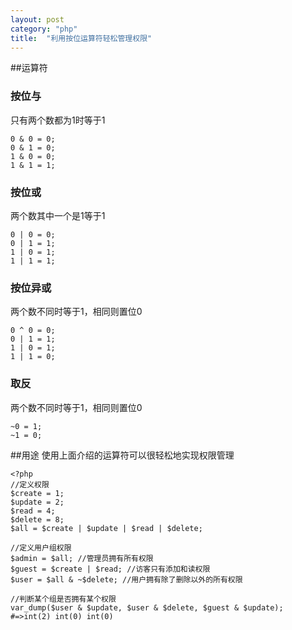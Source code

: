 ```yaml
---
layout: post
category: "php"
title:  "利用按位运算符轻松管理权限"
---
```


##运算符

### 按位与
只有两个数都为1时等于1
```
0 & 0 = 0;
0 & 1 = 0;
1 & 0 = 0;
1 & 1 = 1;
```

### 按位或
两个数其中一个是1等于1
```
0 | 0 = 0;
0 | 1 = 1;
1 | 0 = 1;
1 | 1 = 1;
```

### 按位异或
两个数不同时等于1，相同则置位0
```
0 ^ 0 = 0;
0 | 1 = 1;
1 | 0 = 1;
1 | 1 = 0;
```

### 取反
两个数不同时等于1，相同则置位0
```
~0 = 1;
~1 = 0;
```

##用途
使用上面介绍的运算符可以很轻松地实现权限管理
```
<?php
//定义权限
$create = 1;
$update = 2;
$read = 4;
$delete = 8;
$all = $create | $update | $read | $delete;

//定义用户组权限
$admin = $all; //管理员拥有所有权限
$guest = $create | $read; //访客只有添加和读权限
$user = $all & ~$delete; //用户拥有除了删除以外的所有权限

//判断某个组是否拥有某个权限
var_dump($user & $update, $user & $delete, $guest & $update);
#=>int(2) int(0) int(0)
```